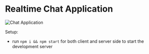 # Realtime Chat Application


![Chat Application](https://i.ytimg.com/vi/ZwFA3YMfkoc/maxresdefault.jpg)



Setup:
- run ```npm i && npm start``` for both client and server side to start the development server
